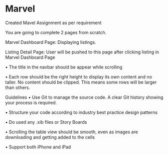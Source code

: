 # Marvel

Created Mavel Assignment as per requirement

You are going to complete 2 pages from scratch.

Marvel Dashboard Page: Displaying listings.

Listing Detail Page: User will be pushed to this page after clicking listing in Marvel Dashboard Page


• The title in the navbar should be appear while scrolling 

• Each row should be the right height to display its own content and no taller. No content should be clipped. This means some rows will be larger than others.

Guidelines • Use Git to manage the source code. A clear Git history showing your process is required.

• Structure your code according to industry best practice design patterns

• Do used any .xib files or Story Boards

• Scrolling the table view should be smooth, even as images are downloading and getting added to the cells

• Support both iPhone and iPad
